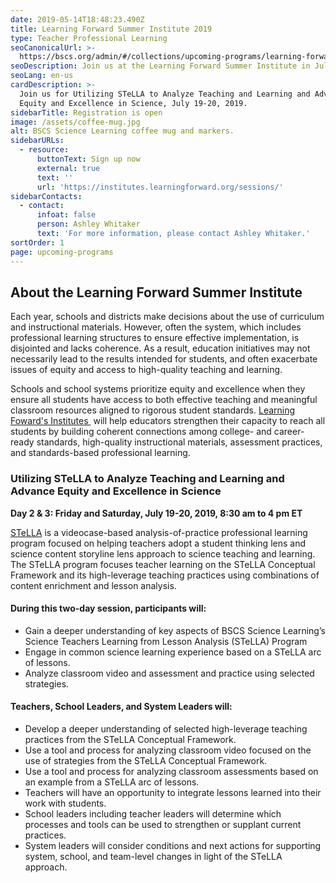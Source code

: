 ```yaml
---
date: 2019-05-14T18:48:23.490Z
title: Learning Forward Summer Institute 2019
type: Teacher Professional Learning
seoCanonicalUrl: >-
  https://bscs.org/admin/#/collections/upcoming-programs/learning-forward-summer-institute-2019
seoDescription: Join us at the Learning Forward Summer Institute in July 2019.
seoLang: en-us
cardDescription: >-
  Join us for Utilizing STeLLA to Analyze Teaching and Learning and Advance
  Equity and Excellence in Science, July 19-20, 2019.
sidebarTitle: Registration is open
image: /assets/coffee-mug.jpg
alt: BSCS Science Learning coffee mug and markers.
sidebarURLs:
  - resource:
      buttonText: Sign up now
      external: true
      text: ''
      url: 'https://institutes.learningforward.org/sessions/'
sidebarContacts:
  - contact:
      infoat: false
      person: Ashley Whitaker
      text: 'For more information, please contact Ashley Whitaker.'
sortOrder: 1
page: upcoming-programs
---
```

## About the Learning Forward Summer Institute

Each year, schools and districts make decisions about the use of curriculum and instructional materials. However, often the system, which includes professional learning structures to ensure effective implementation, is disjointed and lacks coherence. As a result, education initiatives  may not necessarily lead to the results intended for students, and often exacerbate issues of equity and access to high-quality teaching and learning.

Schools and school systems prioritize equity and excellence when they ensure all students have access to both effective teaching and meaningful classroom resources aligned to rigorous student standards. <a href="https://institutes.learningforward.org/overview/">Learning Foward's Institutes&nbsp;<sup><i style="font-size: .65rem;" class="fas fa-external-link-alt"></i></sup></a> will help educators strengthen their capacity to reach all students by building coherent connections among college- and career-ready standards, high-quality instructional materials, assessment practices, and standards-based professional learning.

### Utilizing STeLLA to Analyze Teaching and Learning and Advance Equity and Excellence in Science

**Day 2 & 3: Friday and Saturday, July 19-20, 2019, 
8:30 am to 4 pm ET**

[STeLLA](https://bscs.org/our-work/rd-programs/stella-science-teachers-learning-from-lesson-analysis) is a videocase-based analysis-of-practice professional learning program focused on helping teachers adopt a student thinking lens and science content storyline lens approach to science teaching and learning. The STeLLA program focuses teacher learning on the STeLLA Conceptual Framework and its high-leverage teaching practices using combinations of content enrichment and lesson analysis.

#### During this two-day session, participants will:

* Gain a deeper understanding of key aspects of BSCS Science Learning’s Science Teachers Learning from Lesson Analysis (STeLLA) Program
* Engage in common science learning experience based on a STeLLA arc of lessons.
* Analyze classroom video and assessment and practice using selected strategies.

#### Teachers, School Leaders, and System Leaders will:

* Develop a deeper understanding of selected high-leverage teaching practices from the STeLLA Conceptual Framework.
* Use a tool and process for analyzing classroom video focused on the use of strategies from the STeLLA Conceptual Framework.
* Use a tool and process for analyzing classroom assessments based on an example from a STeLLA arc of lessons.
* Teachers will have an opportunity to integrate lessons learned into their work with students.
* School leaders including teacher leaders will determine which processes and tools can be used to strengthen or supplant current practices.
* System leaders will consider conditions and next actions for supporting system, school, and team-level changes in light of the STeLLA approach.

